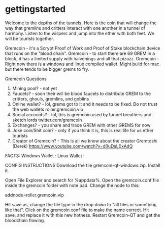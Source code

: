 # gettingstarted

Welcome to the depths of the tunnels. Here is the coin that will change the way that gremlins and critters interact with one another in a tunnel of harmony. Listen to the wispers and jump into the ether with both feet. We will be tourists together.

Gremcoin - it's a Scrypt Proof of Work and Proof of Stake blockchain device that runs on the "blood chain". 
Gremcoin - to start there are 69 GREM in a block, it has a limited supply with halvenings and all that pizazz.
Gremcoin - Right now there is a windows and linux compiled wallet. Might build for mac but there tends to be bigger grems to fry.

Gremcoin Questions
1. Mining pool? - not yet
2. Faucets? - soon their will be blood faucets to distribute GREM to the critters, ghouls, gremlins, and goblins
3. Online wallet? - lol, grems got to it and it needs to be fixed. Do not trust the web wallets roller.gremcoin.vip
4. Social accounts? - lol, this is gremcoin used by tunnel breathers and sketch lords twitter.com/gremcoin
5. Exchanges? - you share and trade GREM with other GREMS for now
6. Joke coin/Shit coin? - only if you think it is, this is real life for us ether tourists
7. Creator of Gremcoin? - This is all we know about the creator Gremtoshi (Derek) https://www.youtube.com/watch?v=d0uDsL0xAdQ

FACTS:
Windows Wallet :
Linux Wallet :

CONFIG INSTRUCTIONS
Download the file gremcoin-qt-windows.zip. Install it.

Open File Explorer and search for %appdata%. Open the gremcoin.conf file inside the gremcoin folder with note pad. Change the node to this:

addnode=roller.gremcoin.vip

Hit save as, change the file type in the drop down to "all files or something like that". Click on the gremcoin.conf file to make the name correct. Hit save, and replace it with this new hotness. Restart Gremcoin-QT and get the bloodchain flowing.
